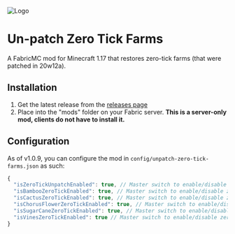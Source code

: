 ![Logo](https://i.imgur.com/LdJzQSF.png)

# Un-patch Zero Tick Farms

A FabricMC mod for Minecraft 1.17 that restores zero-tick farms (that were patched in 20w12a).

## Installation

1. Get the latest release from the [releases page](https://github.com/napalm00/unpatch-zero-tick-farms/releases)
2. Place into the "mods" folder on your Fabric server. **This is a server-only mod, clients do not have to install it.**


## Configuration

As of v1.0.9, you can configure the mod in `config/unpatch-zero-tick-farms.json` as such:

```javascript
{
  "isZeroTickUnpatchEnabled": true, // Master switch to enable/disable the mod, default: true (enabled)
  "isBambooZeroTickEnabled": true, // Master switch to enable/disable zero ticking on Bamboo, default: true (enabled)
  "isCactusZeroTickEnabled": true, // Master switch to enable/disable zero ticking on Cactus, default: true (enabled)
  "isChorusFlowerZeroTickEnabled": true, // Master switch to enable/disable zero ticking on Chorus Flower, default: true (enabled)
  "isSugarCaneZeroTickEnabled": true, // Master switch to enable/disable zero ticking on Sugarcane, default: true (enabled)
  "isVinesZeroTickEnabled": true // Master switch to enable/disable zero ticking on Vines, default: true (enabled)
}
```